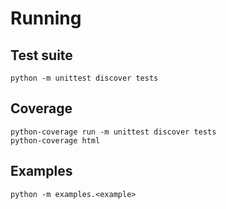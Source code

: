 # Running

## Test suite

    python -m unittest discover tests

## Coverage

    python-coverage run -m unittest discover tests
    python-coverage html

## Examples

    python -m examples.<example>
